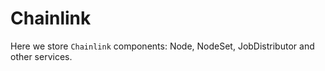 # Chainlink

Here we store `Chainlink` components: Node, NodeSet, JobDistributor and other services.
